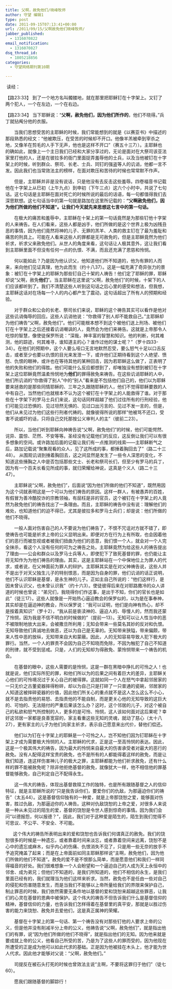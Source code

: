 ```yaml
---
title: 父啊，赦免他们/晓峰牧师
author: 守望 编辑1
type: post
date: 2011-09-15T07:13:41+00:00
url: /2011/09/15/父啊赦免他们晓峰牧师/
jabber_published:
  - 1316070822
email_notification:
  - 1316070827
dsq_thread_id:
  - 1805218856
categories:
  - 守望网络期刊第10期

---
```

<p style="text-align: left;" align="center">
   读经：
</p>

<p style="text-align: left;" align="center">
  【路23:33】 到了一个地方名叫髑髅地，就在那里把耶稣钉在十字架上。又钉了两个犯人，一个在左边，一个在右边。
</p>

【路23:34】 当下耶稣说：“**父啊，赦免他们，因为他们所作的**，他们不晓得。”兵丁就拈阄分他的衣服。

<!--more-->

&nbsp;&nbsp;&nbsp;&nbsp;&nbsp;&nbsp;&nbsp;当我们思想受苦的主耶稣的时候，我们常能想到的就是《以赛亚书》中描述的那段熟悉的经文：“他被欺压，在受苦的时候却不开口。他像羊羔被牵到宰杀之地，又像羊在剪毛的人手下无声，他也是这样不开口”（赛五十三7））。主耶稣也的确如此，就像上一个主日我们已经和大家分享过的，无论是面对在大祭司该亚法家里打他的人，还是在彼拉多的衙门里面捉弄羞辱他的士兵，以及当他被钉在十字架上的时候，听到群众、祭司、长老、士兵、同钉的强盗等人的讥诮，他都一言不发。因此我们也当常效法主的榜样，在面对欺压和苦待的时候也常常默不作声。

&nbsp;&nbsp;&nbsp;&nbsp;&nbsp;&nbsp;&nbsp;但是，主耶稣并非是没有说话，只是他没有去反击这些羞辱。四卷福音书记载他在十字架上从巳初（上午九点）到申初（下午三点）这六个小时中，共说了七句话。这七句话是主耶稣在面对死亡的时候所说的最后的话语，每一句都值得我们去深思默想。这七句话当中的第一句就是路加在这里所记载的：**“父啊赦免他们，因为他们所做的他们不知道”。让我们今天就先来思想这七言中的第一句话。**

&nbsp;&nbsp;&nbsp;&nbsp;&nbsp;&nbsp;&nbsp;在极大的痛苦和羞辱中，主耶稣在十架上的第一句话竟然是为那些钉他十字架的人来祷告。在人们看来，这些人都是凶手，他们所做的是这个世界上极为凶残丑恶的事情，因为他们竟然将神的儿子、无罪的羔羊、人类的救主钉在了最为羞耻和痛苦的刑具上。可能在人看来这些人的罪都是无可赦免的，但是主耶稣竟然为他们祈求，祈求父来赦免他们。从世人的角度来看，这句话让人极其意外，这让我们看到主耶稣里面不但没有任何一点的仇恨、不满，而且还充满了恩慈和怜悯。

&nbsp;&nbsp;&nbsp;&nbsp;&nbsp;&nbsp;&nbsp;何以能如此？乃是因为他认识父，他知道他们所不知道的，他为有罪的人而来，来向他们见证真理，他为此而生（约十八37）。这是一幅充满了奇异张力的景象：被钉在十字架上的耶稣为那些钉自己十架的人祷告！他们定了耶稣的罪，耶稣却说“父啊，赦免**他们**”。当主耶稣在这里说“父啊，赦免他们”的时候，十架下的人们应该都听到了。我们不清楚这些人听到这句话之后心里的感受和想法，但我想，主耶稣这话对在场每一个人的内心都产生了震动，这句话超出了所有人的预期和经验。

&nbsp;&nbsp;&nbsp;&nbsp;&nbsp;&nbsp;&nbsp;对于群众和公会的长老、祭司长们来说，耶稣的这个祷告其实可以看作是他对这些讥诮侮辱的回应。这些人讥诮他说：“你救得了别人却不能救自己。”主耶稣却为他们祷告“父啊，赦免他们”。他们可能根本想不到这个被他们送上刑场、被他们钉在十字架上之后还接着讥诮嘲讽的人，竟然会为他们来祷告。这就是上帝那令人吃惊的智慧，像使徒保罗所说：“深哉，神丰富的智慧和知识。他的判断，何其难测，他的踪迹，何其难寻，谁知道主的心？谁作过他的谋士呢？”（罗十四33-34）。在他们的预期中，这个人要么哑口无言地默然忍受，要么怒气十足以口舌反击，或者至少也要以仇恨的目光来发泄一下，或许他们正期待看到这个人绝望、愤怒、仇恨的眼神，或许也在等待其他的某种回击，因为若耶稣这么做了，正表明了他的失败和他们的得胜。他们可能什么反应都想到了，却唯独没有想到被钉在十字架上这位耶稣竟然温柔怜悯地为**他们**的罪得赦免来祷告。在这些讥诮耶稣的人中，他们所讥诮的“你救得了别人”中的“别人”看来是不包括他们自己的，他们以为耶稣要来拯救的是那些同情耶稣的、三年之久跟随耶稣的人，他们不觉得耶稣要救的人中有自己，当然他们也就根本不认为这个被钉在十字架上的人能救得了谁。对于那些在十字架下的罗马士兵们来说，这句话同样超越了他们过往所有的行刑经验，他们可能见过恐惧的、见过坦然无惧的、见过口出污言的、见过不发一言的，但是，他们从未见过为他们这些行刑者代祷的。就像彼得所说的那样“他被骂不还口，受害不说威吓的话，只将自己交托那按公义审判人的主”（彼前二23）。

&nbsp;&nbsp;&nbsp;&nbsp;&nbsp;&nbsp;&nbsp;所以，当他们听到耶稣向神祷告说“父啊，赦免他们”的时候，他们可能愕然、诧异、震惊、茫然、不安等等。圣经没有记载他们的反应，这反倒让我们可以有很多想象的空间。或许路加后面的记载让我们有一点推测的线索——主耶稣断气之后，路加记载说“聚集观看的众人，见了这所成的事，都捶着胸回去了”（路二十三48）。 从围观讥诮到捶着胸回去，这之间显然是发生了一些令人深思的变化，不知道这些捶胸之人中是否包括那些文士、长老和祭司长们，但至少有罗马的兵丁，因为有一个百夫长看见所成的事，就归荣耀给神说，这真是个义人（路二十三47）。

&nbsp;&nbsp;&nbsp;&nbsp;&nbsp;&nbsp;&nbsp;主耶稣说“父啊，赦免他们”，后面说“因为他们所做的他们不知道”，既然用因为这个词就表明这是一个可以为他们祷告的原因。这样一群人，有被愚弄的百姓，有假冒为善冷酷狡诈的宗教领袖，有屈枉是非的官员，这个被钉在十字架上的人竟然为赦免他们的祷告找出了一条理由。而且，主耶稣的祷告中没有说：理解他们的难处，也知道他们的迫不得已，尤其是彼拉多和罗马士兵们；却是说：他们所做的他们不晓得。

&nbsp;&nbsp;&nbsp;&nbsp;&nbsp;&nbsp;&nbsp;一般人面对伤害自己的人不要说为他们祷告了，不恨不咒诅对方就不错了，即使祷告也可能是祈求上帝的公义显明出来。即便对方在行为上有所取，也会因着他们的恶行而被忽视或者被我们扭曲为他们的恶意，我们恨一个人，就会对一个人完全抹杀，看这个人没有任何的可为之祷告之处。主耶稣竟然为给这些人的祷告提出了理由——公会和群众以及罗马士兵等人，即使犯下了致死基督的罪，也仍能让主将无知作为为他们祷告的理由。其实，这是主耶稣站在一个中保地位上为罪人的代求，或者说，在父神面前为罪人的辩护。主耶稣其实是在对父神祷告说，这些人并不是出于对天父独生儿子的特别恨恶，而是因为自身的罪，他们讥诮的话正说明，他们不认识耶稣是基督，是永生神的儿子。正如主自己所说的：“他们这样行，是因未曾认识父，也未曾认识我”（约十六3）。使徒彼得后来在对耶路撒冷的众人讲道的时候也曾说：“弟兄们，我晓得你们作这事，是出于不知，你们的官长也是如此”（徒三17）。这些人就像是一开始热心逼迫教会的保罗似的，以为是在事奉神，其实却是在逼迫神的教会，所以保罗说：“我可以证明，他们是向神有热心，却不是按着真知识”（罗十2），“我从前是亵渎神的、逼迫人的、辱慢人的，然而我还蒙了怜悯，因为我是不信不明白的时候做的”（提前一13）。无知可以让人性当中的恶不被限制地放大出来，会被撒旦所利用；无知会带来一些莫名其妙的反对和仇恨。无知导致他们真诚地去做恶，还以为自己是无辜的。无知带来狭隘，带来偏颇，带来人性中恶的放纵，无知带来自大和蒙蔽。因此，人的无知容易导致人犯下极大的罪行。当然，一个人的罪责不会因为自己不知晓而免除，不因为触犯了自己不知道的刑律，就不受到惩戒。只是，人们的无知却为得赦免、蒙怜悯带来一个祷告的机会。

&nbsp;&nbsp;&nbsp;&nbsp;&nbsp;&nbsp;&nbsp;在基督的眼中，这些人需要的是怜悯，这是一群在黑暗中挣扎的可怜之人！也就是说，他们实际所犯的罪，和他们所以为的后果之间有着巨大的差异，主耶稣关心他们的可怜境况过于关心自己的被得罪。这就如同一个人在怒气中拿起邻居家的一只无价之古董瓷器摔得粉碎，却以为自己只是打碎了一只普通的瓷碗，邻居家的人知道这被摔碎瓷器的价值，因此他们所关心的重点就不是这人怎么这么不小心，就不是去指责他的易怒、去指责他的不能自制，而是更关心他的无知导致的这巨大的、可怕的、无法赔付的严重后果该怎么办？这时，这个邻居的儿子，对这个被自己的私欲和怒气所控制的人，更多的是可怜、怜悯，这人该如何面对这后果呢？幸好这邻居一家都是良善宽容的，家主看重这些无知的灵魂，就动了慈心（太十八27），更有家主的儿子为他们向家主祈求，表示自己愿意来出代价，替他们偿还。

&nbsp;&nbsp;&nbsp;&nbsp;&nbsp;&nbsp;&nbsp;他们以为钉在十字架上的耶稣是一个可怜之人，岂不知他们因为钉耶稣在十字架上才成为需要极大怜悯的人。主耶稣的代求，正是这一至高怜悯的表达。因此，这是一个极其伟大的祷告，因为最大的怜悯来自最大的伤害承受者对最大的恶行的赦免。没有人配得这样宝贵的赦免，也不是所有的人都能得着这样的赦免，而是让我们知道，连这样伤害神儿子的极大之罪，主耶稣都能为他们祈求赦免，还有什么样的罪不能被赦免呢？除非他拒绝基督的赦免，就像犹大一样，他不相信他的罪基督能够赦免，自己判定自己不配得永生。

&nbsp;&nbsp;&nbsp;&nbsp;&nbsp;&nbsp;&nbsp;这一伟大的祷告，体现出基督救赎工作的独特，也是所有跟随基督之人的信仰特征，就是主耶稣所说的“只是我告诉你们，要爱你们的仇敌，为那逼迫你们的祷告”（太五44）。这是基督信仰独有的一种爱，就是上帝那饶恕之爱，能够面对伤害，胜过仇敌，为那逼迫你的人祷告。这种对仇敌饶恕的上帝之爱，对很多人来说是一种从未见过的陌生的爱，基督的饶恕是令世人感到惊奇的事情。因为我们会问“以德报怨，何以报德？”，因此，我们对于这种爱是陌生的，陌生到我们觉得不可思议、不公平、不安全、不可能。

&nbsp;&nbsp;&nbsp;&nbsp;&nbsp;&nbsp;这个伟大的祷告所表明出来的爱和饶恕也告诉我们何谓真正的赦免。我们的饶恕很多的时候是一种遗忘，或者靠着时间来淡忘，或者靠着空间来远离，饶恕不是心中的遗忘或麻木，似乎内心的伤痛、仇恨消失不见了，只是用一些无奈的放手不予追究掩盖了起来；而是在上帝面前如同主耶稣那样说“主啊，赦免他们，因为他们所做的他们不知道”。赦免的爱不是不恨那么简单，而是愿意他们和我们一样同得福音的好处。我们很难想象一个人会盼望和一个逼迫自己的人成为天上永恒中的邻舍、成为弟兄；但他们不知道的，是我们所知道的，他们不相信的永生，是我们里面已经有的，我们就理当为他们这样来祈求。当然，赦免也不是任由一些对自己的侵犯和伤害随意发生，而是当我们不能够以上帝所量给我们的界限来保护自己，制止罪恶的时候，我们依然需要无条件地以基督的爱和饶恕来超越这些罪恶，让我们的心灵在基督的恩典中被保护。这个伟大的祷告不但告诉我们什么是基督信仰的精神，基督信仰的力量，也告诉我们怎样得着在基督里的真平安，那就是以胜过伤害的能力来饶恕、赦免并去爱他们，这是真正属神的荣耀。

&nbsp;&nbsp;&nbsp;&nbsp;&nbsp;&nbsp;&nbsp;基督在十字架上的第一句话、第一个祷告没有对那些钉他的人要求上帝的公义，但是他并没有削减半分上帝的公义，他祷告说“父啊，赦免他们”，就是指出他们的有罪，说“因为他们所做的他们不晓得”，就是指出他们的无知。因为他来就是要成就上帝的公义，他看自己所受的苦，乃是为了这些人的罪而受的，因为他现在所遭受的正是成为他可以如此代求的基础。正是因为他被挂在木头上，他才能为世人代求。因此他才能够对父说：“父啊，赦免他们。”

&nbsp;&nbsp;&nbsp;&nbsp;&nbsp;&nbsp;&nbsp;司提反在被石头打死的时候也曾效法主说“主啊，不要将这罪归于他们”（徒七60）。

&nbsp;&nbsp;&nbsp;&nbsp;&nbsp;&nbsp;&nbsp;愿我们跟随基督的脚踪行！

&nbsp;

&nbsp;